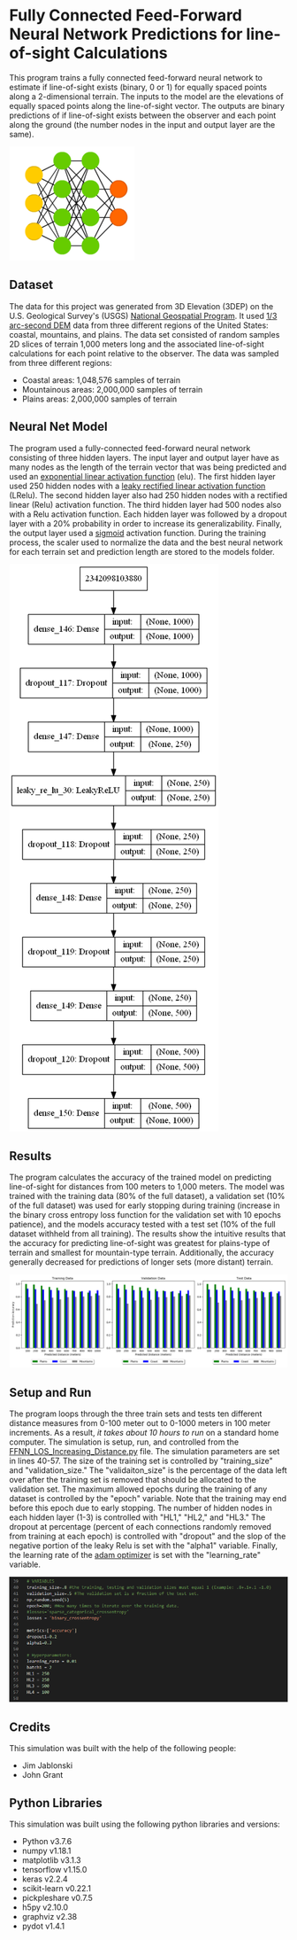 # Fully Connected Feed-Forward Neural Network Predictions for line-of-sight Calculations

This program trains a fully connected feed-forward neural network to estimate if line-of-sight exists (binary, 0 or 1) for equally spaced points along a 2-dimensional terrain. The inputs to the model are the elevations of equally spaced points along the line-of-sight vector. The outputs are binary predictions of if line-of-sight exists between the observer and each point along the ground (the number nodes in the input and output layer are the same).

![Neural Network](/Images/NN_model_sample.png)

## Dataset

The data for this project was generated from 3D Elevation (3DEP) on the U.S. Geological Survey's (USGS) [National Geospatial Program](https://www.usgs.gov/core-science-systems/national-geospatial-program). It used [1/3 arc-second DEM](https://viewer.nationalmap.gov/basic/) data from three different regions of the United States: coastal, mountains, and plains. The data set consisted of random samples 2D slices of terrain 1,000 meters long and the associated line-of-sight calculations for each point relative to the observer. The data was sampled from three different regions:  

* Coastal areas: 1,048,576 samples of terrain
* Mountainous areas: 2,000,000 samples of terrain
* Plains areas: 2,000,000 samples of terrain

## Neural Net Model

The program used a fully-connected feed-forward neural network consisting of three hidden layers. The input layer and output layer have as many nodes as the length of the terrain vector that was being predicted and used an [exponential  linear activation function](https://keras.io/api/layers/activations/) (elu). The first hidden layer used 250 hidden nodes with a [leaky rectified linear activation function](https://keras.io/api/layers/activations/) (LRelu). The second hidden layer also had 250 hidden nodes with a rectified linear (Relu) activation function. The third hidden layer had 500 nodes also with a Relu activation function. Each hidden layer was followed by a dropout layer with a 20% probability in order to increase its generalizability. Finally, the output layer used a [sigmoid](https://keras.io/api/layers/activations/) activation function. During the training process, the scaler used to normalize the data and the best neural network for each terrain set and prediction length are stored to the models folder.

![Sample Output](/Images/NN_model.png)

## Results

The program calculates the accuracy of the trained model on predicting line-of-sight for distances from 100 meters to 1,000 meters. The model was trained with the training data (80% of the full dataset), a validation set (10% of the full dataset) was used for early stopping during training (increase in the binary cross entropy loss function for the validation set with 10 epochs patience), and the models accuracy tested with a test set (10% of the full dataset withheld from all training). The results show the intuitive results that the accuracy for predicting line-of-sight was greatest for plains-type of terrain and smallest for mountain-type terrain. Additionally, the accuracy generally decreased for predictions of longer sets (more distant) terrain.

![Sample Output](/Images/results_all_increasing_dis.png)

## Setup and Run

The program loops through the three train sets and tests ten different distance measures from 0-100 meter out to 0-1000 meters in 100 meter increments. As a result, *it takes about 10 hours to run* on a standard home computer. The simulation is setup, run, and controlled from the [FFNN_LOS_Increasing_Distance.py](FFNN_LOS_Increasing_Distance.py) file. The simulation parameters are set in lines 40-57. The size of the training set is controlled by "training_size" and "validation_size." The "validaiton_size" is the percentage of the data left over after the training set is removed that should be allocated to the validation set. The maximum allowed epochs during the training of any dataset is controlled by the "epoch" variable. Note that the training may end before this epoch due to early stopping. The number of hidden nodes in each hidden layer (1-3) is controlled with "HL1," "HL2," and "HL3." The dropout at percentage (percent of each connections randomly removed from training at each epoch) is controlled with "dropout" and the slop of the negative portion of the leaky Relu is set with the "alpha1" variable. Finally, the learning rate of the [adam optimizer](https://keras.io/api/optimizers/) is set with the "learning_rate" variable.

![Inputs](/Images/Inputs.png)

## Credits

This simulation was built with the help of the following people:

* Jim Jablonski
* John Grant

## Python Libraries

This simulation was built using the following python libraries and versions:

* Python v3.7.6
* numpy v1.18.1
* matplotlib v3.1.3
* tensorflow v1.15.0
* keras v2.2.4
* scikit-learn v0.22.1
* pickpleshare v0.7.5
* h5py v2.10.0
* graphviz v2.38
* pydot v1.4.1
